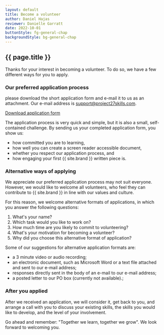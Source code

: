 ```yaml
---
layout: default
title: Become a volunteer
author: Daniel Hajas
reviewer: Danielle Garratt
date: 2022-10-01
buttonStyle: fg-general-chap
backgroundStyle: bg-general-chap
---
```


## {{ page.title }}

Thanks for your interest in becoming a volunteer. To do so, we have a few different ways for you to apply.

### Our preferred application process

please download the short application form and e-mail it to us as an attachment. Our e-mail address is support@project27skills.com.

<a class="{{ page.buttonStyle }}" href="{{ '/assets/documents/Project27--Application-form-for-volunteers.md' | prepend: site.baseurl}}" download="Project27 - Application form for volunteers">
Download application form
</a>

The application process is very quick and simple, but it is also a small, self-contained challenge. By sending us your completed application form, you show us:

* how committed you are to learning,
* how well you can create a screen reader accessible document,
* whether you respect our application process, and
* how engaging your first {{ site.brand }} written piece is.

### Alternative ways of applying

We appreciate our preferred application process may not suit everyone. However, we would like to welcome all volunteers, who feel they can contribute to {{ site.brand }} in line with our values and culture.

For this reason, we welcome alternative formats of applications, in which you answer the following questions: 

1. What's your name?
2. Which task would you like to work on?
3. How much time are you likely to commit to volunteering?
4. What's your motivation for becoming a volunteer?
5. Why did you choose this alternative format of application?

Some of our suggestions for alternative application formats are:

+ a 3 minute video or audio recording;
+ an electronic document, such as Microsoft Word or a text file attached and sent to our e-mail address;
+ responses directly sent in the body of an e-mail to our e-mail address;
+ a posted letter to our PO box (currently not available).;

### After you applied

After we received an application, we will consider it, get back to you, and arrange a call with you to discuss your existing skills, the skills you would like to develop, and the level of your involvement.

Go ahead and remember: "Together we learn, together we grow". We look forward to welcoming you.